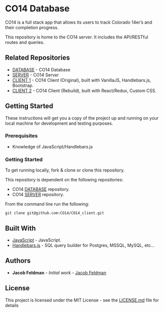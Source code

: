 # CO14 Database

CO14 is a full stack app that allows its users to track Colorado 14er’s and their completion progress.

This repository is home to the CO14 server. It includes the API/RESTful routes and queries.

## Related Repositories

* [DATABASE](https://github.com/CO14/CO14_database) - CO14 Database
* [SERVER](https://github.com/CO14/CO14_server) - CO14 Server
* [CLIENT 1](https://github.com/CO14/CO14_client) - CO14 Client (Original), built with VanillaJS, Handlebars.js, Bootstrap.
* [CLIENT 2](https://github.com/CO14/CO14_react_client) - CO14 Client (Rebuild), built with React/Redux, Custom CSS.

## Getting Started

These instructions will get you a copy of the project up and running on your local machine for development and testing purposes.

### Prerequisites

 * Knowledge of JavaScript/Handlebars.js

### Getting Started

To get running locally, fork & clone or clone this repository.

This repository is dependent on the following repositories:
* CO14 [DATABASE](https://github.com/CO14/CO14_database) repository.
* CO14 [SERVER](https://github.com/CO14/CO14_server) repository.

From the command line run the following:

```
git clone git@github.com:CO14/CO14_client.git

```
## Built With

* [JavaScript](https://github.com/tc39) - JavaScript.
* [Handlebars.js](http://handlebarsjs.com/) - SQL query builder for Postgres, MSSQL, MySQL, etc...

## Authors

* **Jacob Feldman** - *Initial work* - [Jacob Feldman](https://github.com/jakeFeldman)

## License

This project is licensed under the MIT License - see the [LICENSE.md](LICENSE.md) file for details
